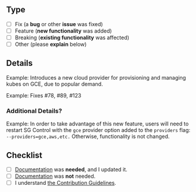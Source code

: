 <!--
(>^-^)> -* Thanks for contributing!! *- <(^-^<) 

Please see our guidelines: supergiant.readme.io/docs/guidelines
If you are confused by anything, please ask. We're here to help!
You can reach us at supergiantio.slack.com :]
-->

## Type

<!-- What types of changes does this PR introduce? -->
<!-- Put an `x` in all the boxes that apply to this PR. -->

- [ ] Fix (a **bug** or other **issue** was fixed)
- [ ] Feature (**new functionality** was added)
- [ ] Breaking (**existing functionality** was affected)
- [ ] Other (please **explain** below)

<!-- If this PR has "breaking changes," specify details here. -->

## Details

<!-- Summarize the "what" and "why" of this PR. -->
<!-- This is important--it will be in the release notes. -->

Example: Introduces a new cloud provider for provisioning and managing kubes on GCE, due to popular demand.

<!-- Specify the GitHub issue this PR fixes, if any. -->

Example: Fixes #78, #89, #123

### Additional Details?

<!-- Add important details of the PR below, or put "NONE." -->
<!-- Includes actions users must take to use the changes. -->

Example: In order to take advantage of this new feature, users will need to restart SG Control with the `gce` provider option added to the `providers` flag: `--providers=gce,aws,etc.` Otherwise, functionality is not changed.

## Checklist

<!-- Put an `x` in all the boxes that apply to this PR. -->
<!-- Please add documentation if this PR requires it. -->
<!-- (Hit "SUGGEST EDITS" on the page that needs changes.) -->

- [ ] [Documentation](https://supergiant.readme.io/v2.1.0-alpha/) was **needed**, and I updated it.
- [ ] [Documentation](https://supergiant.readme.io/v2.1.0-alpha/) was **not** needed.
- [ ] I understand [the Contribution Guidelines](https://supergiant.readme.io/docs/guidelines).
